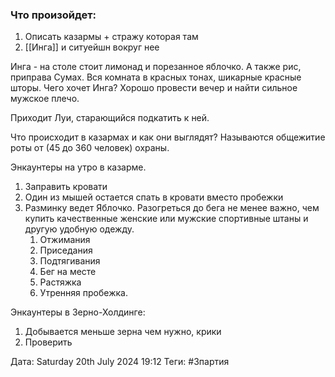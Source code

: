 ### Что произойдет:
1. Описать казармы + стражу которая там
2. [[Инга]] и ситуейшн вокруг нее

Инга - на столе стоит лимонад и порезанное яблочко. А также рис, приправа Сумах. Вся комната в красных тонах, шикарные красные шторы.
Чего хочет Инга? Хорошо провести вечер и найти сильное мужское плечо.

Приходит Луи, старающийся подкатить к ней.

Что происходит в казармах и как они выглядят?
Называются общежитие роты от (45 до 360 человек) охраны.

Энкаунтеры на утро в казарме.
1. Заправить кровати
2. Один из мышей остается спать в кровати вместо пробежки
3. Разминку ведет Яблочко. Разогреться до бега не менее важно, чем купить качественные женские или мужские спортивные штаны и другую удобную одежду.
	1. Отжимания
	2. Приседания
	3. Подтягивания
	4. Бег на месте
	5. Растяжка
	6. Утренняя пробежка.

Энкаунтеры в Зерно-Холдинге:
1. Добывается меньше зерна чем нужно, крики
2. Проверить

Дата: Saturday 20th July 2024 19:12
Теги: #3партия



